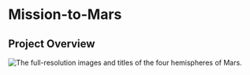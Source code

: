 # Mission-to-Mars
## Project Overview
  


























<img src="/courses/971/files/1376867/preview" alt="The full-resolution images and titles of the four hemispheres of Mars." tabindex="0" role="button" aria-label="The full-resolution images and titles of the four hemispheres of Mars.. Click to Enlarge." style="max-width: 594px;">
